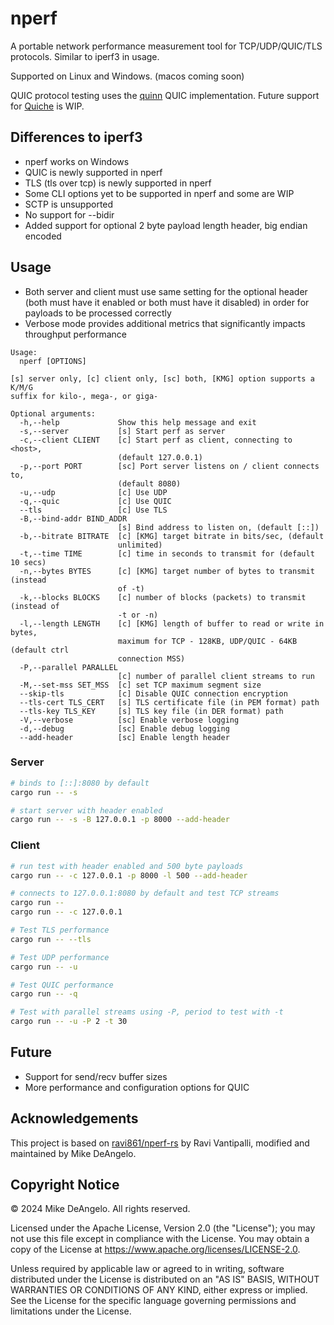# nperf
A portable network performance measurement tool for TCP/UDP/QUIC/TLS protocols. Similar to iperf3 in usage.

Supported on Linux and Windows. (macos coming soon)

QUIC protocol testing uses the [quinn](https://github.com/quinn-rs/quinn) QUIC implementation. Future support for [Quiche](https://github.com/cloudflare/quiche) is WIP.

## Differences to iperf3
- nperf works on Windows
- QUIC is newly supported in nperf
- TLS (tls over tcp) is newly supported in nperf
- Some CLI options yet to be supported in nperf and some are WIP
- SCTP is unsupported
- No support for --bidir
- Added support for optional 2 byte payload length header, big endian encoded

## Usage
- Both server and client must use same setting for the optional header (both must have it enabled or both must have it disabled) in order for payloads to be processed correctly
- Verbose mode provides additional metrics that significantly impacts throughput performance
```shell
Usage:
  nperf [OPTIONS]

[s] server only, [c] client only, [sc] both, [KMG] option supports a K/M/G
suffix for kilo-, mega-, or giga-

Optional arguments:
  -h,--help             Show this help message and exit
  -s,--server           [s] Start perf as server
  -c,--client CLIENT    [c] Start perf as client, connecting to <host>,
                        (default 127.0.0.1)
  -p,--port PORT        [sc] Port server listens on / client connects to,
                        (default 8080)
  -u,--udp              [c] Use UDP
  -q,--quic             [c] Use QUIC
  --tls                 [c] Use TLS
  -B,--bind-addr BIND_ADDR
                        [s] Bind address to listen on, (default [::])
  -b,--bitrate BITRATE  [c] [KMG] target bitrate in bits/sec, (default
                        unlimited)
  -t,--time TIME        [c] time in seconds to transmit for (default 10 secs)
  -n,--bytes BYTES      [c] [KMG] target number of bytes to transmit (instead
                        of -t)
  -k,--blocks BLOCKS    [c] number of blocks (packets) to transmit (instead of
                        -t or -n)
  -l,--length LENGTH    [c] [KMG] length of buffer to read or write in bytes,
                        maximum for TCP - 128KB, UDP/QUIC - 64KB (default ctrl
                        connection MSS)
  -P,--parallel PARALLEL
                        [c] number of parallel client streams to run
  -M,--set-mss SET_MSS  [c] set TCP maximum segment size
  --skip-tls            [c] Disable QUIC connection encryption
  --tls-cert TLS_CERT   [s] TLS certificate file (in PEM format) path
  --tls-key TLS_KEY     [s] TLS key file (in DER format) path
  -V,--verbose          [sc] Enable verbose logging
  -d,--debug            [sc] Enable debug logging
  --add-header          [sc] Enable length header
```

### Server
```bash
# binds to [::]:8080 by default
cargo run -- -s

# start server with header enabled
cargo run -- -s -B 127.0.0.1 -p 8000 --add-header
```

### Client
```bash
# run test with header enabled and 500 byte payloads
cargo run -- -c 127.0.0.1 -p 8000 -l 500 --add-header

# connects to 127.0.0.1:8080 by default and test TCP streams
cargo run --
cargo run -- -c 127.0.0.1

# Test TLS performance
cargo run -- --tls

# Test UDP performance
cargo run -- -u

# Test QUIC performance
cargo run -- -q

# Test with parallel streams using -P, period to test with -t
cargo run -- -u -P 2 -t 30
```

## Future
- Support for send/recv buffer sizes
- More performance and configuration options for QUIC

## Acknowledgements

This project is based on [ravi861/nperf-rs](https://github.com/ravi861/nperf-rs) by Ravi Vantipalli, modified and maintained by Mike DeAngelo.

## Copyright Notice

© 2024 Mike DeAngelo. All rights reserved.

Licensed under the Apache License, Version 2.0 (the "License");
you may not use this file except in compliance with the License.
You may obtain a copy of the License at https://www.apache.org/licenses/LICENSE-2.0.

Unless required by applicable law or agreed to in writing, software
distributed under the License is distributed on an "AS IS" BASIS,
WITHOUT WARRANTIES OR CONDITIONS OF ANY KIND, either express or implied.
See the License for the specific language governing permissions and
limitations under the License.
